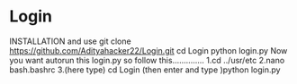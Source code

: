 # Login
INSTALLATION and use  git clone https://github.com/Adityahacker22/Login.git  cd Login  python login.py  Now you want autorun this login.py so follow this..............  1.cd ../usr/etc  2.nano bash.bashrc  3.(here type) cd Login (then enter and type )python login.py
